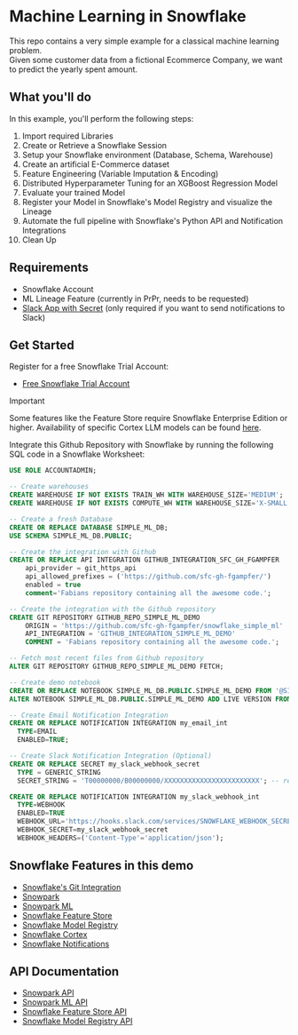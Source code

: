 # Machine Learning in Snowflake
This repo contains a very simple example for a classical machine learning problem.  
Given some customer data from a fictional Ecommerce Company, we want to predict the yearly spent amount.

## What you'll do
In this example, you'll perform the following steps:
1. Import required Libraries
2. Create or Retrieve a Snowflake Session
3. Setup your Snowflake environment (Database, Schema, Warehouse)
4. Create an artificial E-Commerce dataset 
5. Feature Engineering (Variable Imputation & Encoding)
6. Distributed Hyperparameter Tuning for an XGBoost Regression Model
7. Evaluate your trained Model
8. Register your Model in Snowflake's Model Registry and visualize the Lineage
9. Automate the full pipeline with Snowflake's Python API and Notification Integrations
10. Clean Up

## Requirements
* Snowflake Account
* ML Lineage Feature (currently in PrPr, needs to be requested)
* [Slack App with Secret](https://docs.snowflake.com/en/user-guide/notifications/webhook-notifications#example-1-creating-a-secret-for-a-slack-webhook) (only required if you want to send notifications to Slack)

## Get Started
Register for a free Snowflake Trial Account:
- [Free Snowflake Trial Account](https://signup.snowflake.com/)

> [!IMPORTANT]
> Some features like the Feature Store require Snowflake Enterprise Edition or higher. Availability of specific Cortex LLM models can be found [here](https://docs.snowflake.com/en/user-guide/snowflake-cortex/llm-functions#availability).

Integrate this Github Repository with Snowflake by running the following SQL code in a Snowflake Worksheet:
```sql
USE ROLE ACCOUNTADMIN;

-- Create warehouses
CREATE WAREHOUSE IF NOT EXISTS TRAIN_WH WITH WAREHOUSE_SIZE='MEDIUM';
CREATE WAREHOUSE IF NOT EXISTS COMPUTE_WH WITH WAREHOUSE_SIZE='X-SMALL';

-- Create a fresh Database
CREATE OR REPLACE DATABASE SIMPLE_ML_DB;
USE SCHEMA SIMPLE_ML_DB.PUBLIC;

-- Create the integration with Github
CREATE OR REPLACE API INTEGRATION GITHUB_INTEGRATION_SFC_GH_FGAMPFER
    api_provider = git_https_api
    api_allowed_prefixes = ('https://github.com/sfc-gh-fgampfer/')
    enabled = true
    comment='Fabians repository containing all the awesome code.';

-- Create the integration with the Github repository
CREATE GIT REPOSITORY GITHUB_REPO_SIMPLE_ML_DEMO 
	ORIGIN = 'https://github.com/sfc-gh-fgampfer/snowflake_simple_ml' 
	API_INTEGRATION = 'GITHUB_INTEGRATION_SIMPLE_ML_DEMO' 
	COMMENT = 'Fabians repository containing all the awesome code.';

-- Fetch most recent files from Github repository
ALTER GIT REPOSITORY GITHUB_REPO_SIMPLE_ML_DEMO FETCH;

-- Create demo notebook
CREATE OR REPLACE NOTEBOOK SIMPLE_ML_DB.PUBLIC.SIMPLE_ML_DEMO FROM '@SIMPLE_ML_DB.PUBLIC.GITHUB_REPO_SIMPLE_ML_DEMO/branches/main/' MAIN_FILE = 'demo_notebook.ipynb' QUERY_WAREHOUSE = compute_wh;
ALTER NOTEBOOK SIMPLE_ML_DB.PUBLIC.SIMPLE_ML_DEMO ADD LIVE VERSION FROM LAST;

-- Create Email Notification Integration
CREATE OR REPLACE NOTIFICATION INTEGRATION my_email_int
  TYPE=EMAIL
  ENABLED=TRUE;

-- Create Slack Notification Integration (Optional)
CREATE OR REPLACE SECRET my_slack_webhook_secret
  TYPE = GENERIC_STRING
  SECRET_STRING = 'T00000000/B00000000/XXXXXXXXXXXXXXXXXXXXXXXX'; -- replace with your secret

CREATE OR REPLACE NOTIFICATION INTEGRATION my_slack_webhook_int
  TYPE=WEBHOOK
  ENABLED=TRUE
  WEBHOOK_URL='https://hooks.slack.com/services/SNOWFLAKE_WEBHOOK_SECRET'
  WEBHOOK_SECRET=my_slack_webhook_secret
  WEBHOOK_HEADERS=('Content-Type'='application/json');
```

## Snowflake Features in this demo
* [Snowflake's Git Integration](https://docs.snowflake.com/en/developer-guide/git/git-overview)
* [Snowpark](https://docs.snowflake.com/en/developer-guide/snowpark/python/index)
* [Snowpark ML](https://docs.snowflake.com/en/developer-guide/snowpark-ml/overview)
* [Snowflake Feature Store](https://docs.snowflake.com/en/developer-guide/snowpark-ml/feature-store/overview)
* [Snowflake Model Registry](https://docs.snowflake.com/en/developer-guide/snowpark-ml/model-registry/overview)
* [Snowflake Cortex](https://docs.snowflake.com/en/user-guide/snowflake-cortex/llm-functions)
* [Snowflake Notifications](https://docs.snowflake.com/en/user-guide/notifications/about-notifications)

## API Documentation
* [Snowpark API](https://docs.snowflake.com/developer-guide/snowpark/reference/python/latest/snowpark/index)
* [Snowpark ML API](https://docs.snowflake.com/en/developer-guide/snowpark-ml/reference/latest/index)
* [Snowflake Feature Store API](https://docs.snowflake.com/en/developer-guide/snowpark-ml/reference/latest/feature_store)
* [Snowflake Model Registry API](https://docs.snowflake.com/en/developer-guide/snowpark-ml/reference/latest/registry)
